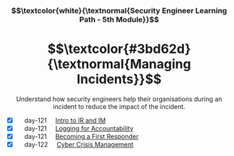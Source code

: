 <h3 align="center"> $$\textcolor{white}{\textnormal{Security Engineer Learning Path - 5th Module}}$$ </h3>

<h1 align="center"> $$\textcolor{#3bd62d}{\textnormal{Managing Incidents}}$$ </h1>

<p align="center">Understand how security engineers help their organisations during an incident to reduce the impact of the incident.</p>

- [x] &nbsp;&nbsp;&nbsp; day-121 &nbsp;&nbsp;&nbsp; [Intro to IR and IM](https://github.com/RosanaFSS/TryHackMe/blob/Security-Engineer-learning-path/5.1.%20Intro%20to%20IR%20and%20IM.md)
- [x] &nbsp;&nbsp;&nbsp; day-121 &nbsp;&nbsp;&nbsp; [Logging for Accountability](https://github.com/RosanaFSS/TryHackMe/blob/Security-Engineer-learning-path/5.2.%20Logging%20for%20Accountability.md)
- [x] &nbsp;&nbsp;&nbsp; day-121 &nbsp;&nbsp;&nbsp; [Becoming a First Responder](https://github.com/RosanaFSS/TryHackMe/blob/Security-Engineer-learning-path/5.3.%20Becoming%20a%20First%20Responder.md)
- [x] &nbsp;&nbsp;&nbsp; day-122 &nbsp;&nbsp;&nbsp; [Cyber Crisis Management](https://github.com/RosanaFSS/TryHackMe/blob/Security-Engineer-learning-path/5.4.%20Cyber%20Crisis%20Management.md)
